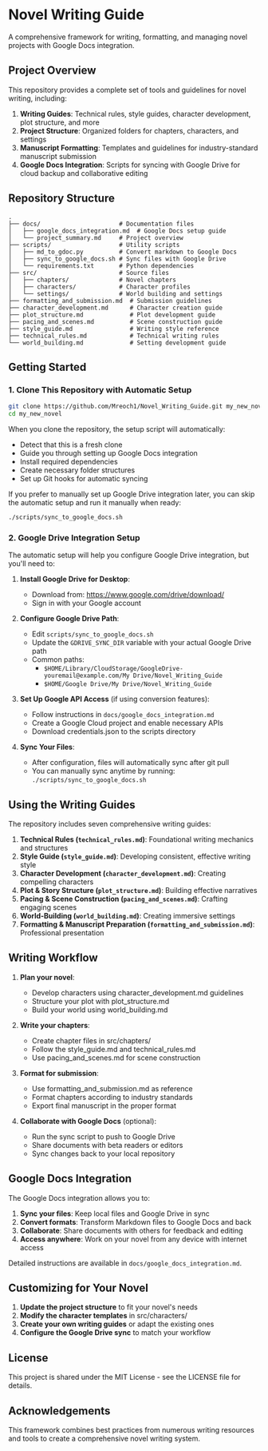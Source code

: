 # Novel Writing Guide

A comprehensive framework for writing, formatting, and managing novel projects with Google Docs integration.

## Project Overview

This repository provides a complete set of tools and guidelines for novel writing, including:

1. **Writing Guides**: Technical rules, style guides, character development, plot structure, and more
2. **Project Structure**: Organized folders for chapters, characters, and settings
3. **Manuscript Formatting**: Templates and guidelines for industry-standard manuscript submission
4. **Google Docs Integration**: Scripts for syncing with Google Drive for cloud backup and collaborative editing

## Repository Structure

```
.
├── docs/                      # Documentation files
│   ├── google_docs_integration.md  # Google Docs setup guide
│   └── project_summary.md     # Project overview
├── scripts/                   # Utility scripts
│   ├── md_to_gdoc.py          # Convert markdown to Google Docs
│   ├── sync_to_google_docs.sh # Sync files with Google Drive
│   └── requirements.txt       # Python dependencies
├── src/                       # Source files
│   ├── chapters/              # Novel chapters
│   ├── characters/            # Character profiles
│   └── settings/              # World building and settings
├── formatting_and_submission.md  # Submission guidelines
├── character_development.md      # Character creation guide
├── plot_structure.md             # Plot development guide
├── pacing_and_scenes.md          # Scene construction guide
├── style_guide.md                # Writing style reference
├── technical_rules.md            # Technical writing rules
└── world_building.md             # Setting development guide
```

## Getting Started

### 1. Clone This Repository with Automatic Setup

```bash
git clone https://github.com/Mreoch1/Novel_Writing_Guide.git my_new_novel
cd my_new_novel
```

When you clone the repository, the setup script will automatically:
- Detect that this is a fresh clone
- Guide you through setting up Google Docs integration
- Install required dependencies
- Create necessary folder structures
- Set up Git hooks for automatic syncing

If you prefer to manually set up Google Drive integration later, you can skip the automatic setup and run it manually when ready:

```bash
./scripts/sync_to_google_docs.sh
```

### 2. Google Drive Integration Setup

The automatic setup will help you configure Google Drive integration, but you'll need to:

1. **Install Google Drive for Desktop**:
   - Download from: https://www.google.com/drive/download/
   - Sign in with your Google account

2. **Configure Google Drive Path**:
   - Edit `scripts/sync_to_google_docs.sh` 
   - Update the `GDRIVE_SYNC_DIR` variable with your actual Google Drive path
   - Common paths: 
     - `$HOME/Library/CloudStorage/GoogleDrive-youremail@example.com/My Drive/Novel_Writing_Guide`
     - `$HOME/Google Drive/My Drive/Novel_Writing_Guide`

3. **Set Up Google API Access** (if using conversion features):
   - Follow instructions in `docs/google_docs_integration.md`
   - Create a Google Cloud project and enable necessary APIs
   - Download credentials.json to the scripts directory

4. **Sync Your Files**:
   - After configuration, files will automatically sync after git pull
   - You can manually sync anytime by running: `./scripts/sync_to_google_docs.sh`

## Using the Writing Guides

The repository includes seven comprehensive writing guides:

1. **Technical Rules (`technical_rules.md`)**: Foundational writing mechanics and structures
2. **Style Guide (`style_guide.md`)**: Developing consistent, effective writing style
3. **Character Development (`character_development.md`)**: Creating compelling characters
4. **Plot & Story Structure (`plot_structure.md`)**: Building effective narratives
5. **Pacing & Scene Construction (`pacing_and_scenes.md`)**: Crafting engaging scenes
6. **World-Building (`world_building.md`)**: Creating immersive settings
7. **Formatting & Manuscript Preparation (`formatting_and_submission.md`)**: Professional presentation

## Writing Workflow

1. **Plan your novel**:
   - Develop characters using character_development.md guidelines
   - Structure your plot with plot_structure.md
   - Build your world using world_building.md

2. **Write your chapters**:
   - Create chapter files in src/chapters/
   - Follow the style_guide.md and technical_rules.md
   - Use pacing_and_scenes.md for scene construction

3. **Format for submission**:
   - Use formatting_and_submission.md as reference
   - Format chapters according to industry standards
   - Export final manuscript in the proper format

4. **Collaborate with Google Docs** (optional):
   - Run the sync script to push to Google Drive
   - Share documents with beta readers or editors
   - Sync changes back to your local repository

## Google Docs Integration

The Google Docs integration allows you to:

1. **Sync your files**: Keep local files and Google Drive in sync
2. **Convert formats**: Transform Markdown files to Google Docs and back
3. **Collaborate**: Share documents with others for feedback and editing
4. **Access anywhere**: Work on your novel from any device with internet access

Detailed instructions are available in `docs/google_docs_integration.md`.

## Customizing for Your Novel

1. **Update the project structure** to fit your novel's needs
2. **Modify the character templates** in src/characters/
3. **Create your own writing guides** or adapt the existing ones
4. **Configure the Google Drive sync** to match your workflow

## License

This project is shared under the MIT License - see the LICENSE file for details.

## Acknowledgements

This framework combines best practices from numerous writing resources and tools to create a comprehensive novel writing system. 